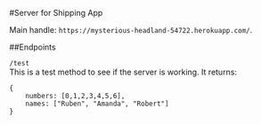 #Server for Shipping App

Main handle: ```https://mysterious-headland-54722.herokuapp.com/```.

##Endpoints

```/test```   
This is a test method to see if the server is working. It returns: 
```
{
	numbers: [0,1,2,3,4,5,6],
	names: ["Ruben", "Amanda", "Robert"]
}
```

